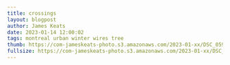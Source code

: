 ```yaml
---
title: crossings
layout: blogpost
author: James Keats
date: 2023-01-14 12:00:02
tags: montreal urban winter wires tree
thumb: https://com-jameskeats-photo.s3.amazonaws.com/2023-01-xx/DSC_0598_thumb.jpg
fullsize: https://com-jameskeats-photo.s3.amazonaws.com/2023-01-xx/DSC_0598.jpg
---
```

